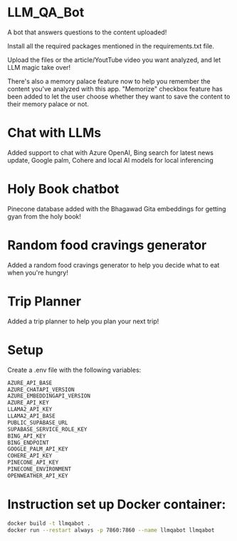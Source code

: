 # LLM_QA_Bot
A bot that answers questions to the content uploaded!

Install all the required packages mentioned in the requirements.txt file.

Upload the files or the article/YoutTube video you want analyzed, and let LLM magic take over!

There's also a memory palace feature now to help you remember the content you've analyzed with this app. "Memorize" checkbox feature has been added to let the user choose whether they want to save the content to their memory palace or not.

# Chat with LLMs
Added support to chat with Azure OpenAI, Bing search for latest news update, Google palm, Cohere and local AI models for local inferencing

# Holy Book chatbot
Pinecone database added with the Bhagawad Gita embeddings for getting gyan from the holy book!

# Random food cravings generator
Added a random food cravings generator to help you decide what to eat when you're hungry!

# Trip Planner
Added a trip planner to help you plan your next trip!

# Setup
Create a .env file with the following variables:

```bash
AZURE_API_BASE
AZURE_CHATAPI_VERSION
AZURE_EMBEDDINGAPI_VERSION
AZURE_API_KEY
LLAMA2_API_KEY
LLAMA2_API_BASE
PUBLIC_SUPABASE_URL
SUPABASE_SERVICE_ROLE_KEY
BING_API_KEY
BING_ENDPOINT
GOOGLE_PALM_API_KEY
COHERE_API_KEY
PINECONE_API_KEY
PINECONE_ENVIRONMENT
OPENWEATHER_API_KEY
```

# Instruction set up Docker container:

```bash
docker build -t llmqabot .
docker run --restart always -p 7860:7860 --name llmqabot llmqabot
```

